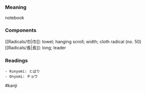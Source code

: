 ### Meaning

notebook

### Components

[[Radicals/巾|巾]]: towel; hanging scroll; width; cloth radical (no. 50) [[Radicals/長|長]]: long; leader

### Readings

```
- Kunyomi: とばり
- Onyomi: チョウ
```

#kanji